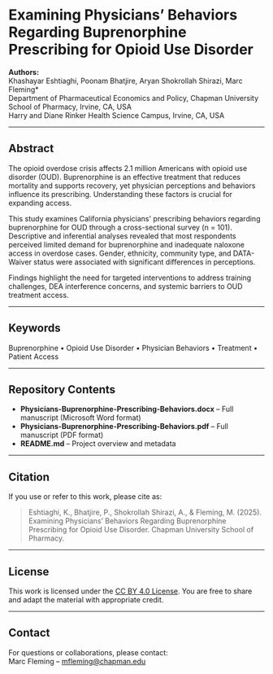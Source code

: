 # Examining Physicians’ Behaviors Regarding Buprenorphine Prescribing for Opioid Use Disorder

**Authors:**  
Khashayar Eshtiaghi, Poonam Bhatjire, Aryan Shokrollah Shirazi, Marc Fleming*  
Department of Pharmaceutical Economics and Policy, Chapman University School of Pharmacy, Irvine, CA, USA  
Harry and Diane Rinker Health Science Campus, Irvine, CA, USA  

---

## Abstract

The opioid overdose crisis affects 2.1 million Americans with opioid use disorder (OUD). Buprenorphine is an effective treatment that reduces mortality and supports recovery, yet physician perceptions and behaviors influence its prescribing. Understanding these factors is crucial for expanding access.  

This study examines California physicians' prescribing behaviors regarding buprenorphine for OUD through a cross-sectional survey (n = 101). Descriptive and inferential analyses revealed that most respondents perceived limited demand for buprenorphine and inadequate naloxone access in overdose cases. Gender, ethnicity, community type, and DATA-Waiver status were associated with significant differences in perceptions.  

Findings highlight the need for targeted interventions to address training challenges, DEA interference concerns, and systemic barriers to OUD treatment access.

---

## Keywords
Buprenorphine • Opioid Use Disorder • Physician Behaviors • Treatment • Patient Access

---

## Repository Contents
- **Physicians-Buprenorphine-Prescribing-Behaviors.docx** – Full manuscript (Microsoft Word format)
- **Physicians-Buprenorphine-Prescribing-Behaviors.pdf** – Full manuscript (PDF format)
- **README.md** – Project overview and metadata

---

## Citation
If you use or refer to this work, please cite as:

> Eshtiaghi, K., Bhatjire, P., Shokrollah Shirazi, A., & Fleming, M. (2025). Examining Physicians’ Behaviors Regarding Buprenorphine Prescribing for Opioid Use Disorder. Chapman University School of Pharmacy.

---

## License
This work is licensed under the [CC BY 4.0 License](https://creativecommons.org/licenses/by/4.0/). You are free to share and adapt the material with appropriate credit.

---

## Contact
For questions or collaborations, please contact:  
Marc Fleming – mfleming@chapman.edu
